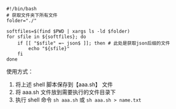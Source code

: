 ```shell
#!/bin/bash
# 获取文件夹下所有文件
folder="./"

softfiles=$(find $PWD | xargs ls -ld $folder)
for sfile in ${softfiles}; do
    if [[ "$sfile" =~ json$ ]]; then # 此处是获取json后缀的文件
        echo "${sfile}"
    fi
done
```

使用方式：

1. 将上述 shell 脚本保存到【aaa.sh】 文件
2. 将 aaa.sh 文件放到需要执行的文件目录下
3. 执行 shell 命令 `sh aaa.sh` 或 `sh aaa.sh > name.txt`
